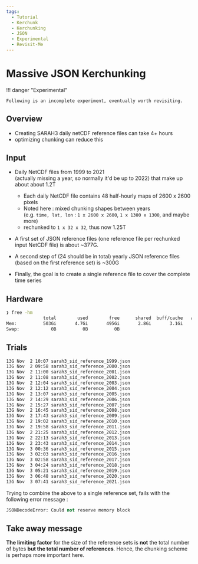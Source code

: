 ```yaml
---
tags:
  - Tutorial
  - Kerchunk
  - Kerchunking
  - JSON
  - Experimental
  - Revisit-Me
---
```


# Massive JSON Kerchunking

!!! danger "Experimental"

    Following is an incomplete experiment, eventually worth revisiting.

## Overview

- Creating SARAH3 daily netCDF reference files can take $4+$ hours
- optimizing chunking can reduce this


## Input

- Daily NetCDF files from 1999 to 2021  
  (actually missing a year, so normally it'd be up to 2022) that make up about about 1.2T
    - Each daily NetCDF file contains 48 half-hourly maps of 2600 x 2600 pixels
    - Noted here : mixed chunking shapes between years  
    (e.g. `time, lat, lon` : `1 x 2600 x 2600`, `1 x 1300 x 1300`, and maybe more)
    - rechunked to `1 x 32 x 32`, thus now 1.25T

- A first set of JSON reference files (one reference file per rechunked input NetCDF file) is about ~377G.

- A second step of (24 should be in total) yearly JSON reference files (based on the first reference set) is ~300G

- Finally, the goal is to create a single reference file to cover the complete time series

## Hardware

``` bash
❯ free -hm
              total        used        free      shared  buff/cache   available
Mem:          503Gi       4.7Gi       495Gi       2.8Gi       3.1Gi       494Gi
Swap:            0B          0B          0B
```

## Trials

``` bash
13G Nov  2 10:07 sarah3_sid_reference_1999.json
13G Nov  2 09:58 sarah3_sid_reference_2000.json
13G Nov  2 11:00 sarah3_sid_reference_2001.json
13G Nov  2 11:08 sarah3_sid_reference_2002.json
13G Nov  2 12:04 sarah3_sid_reference_2003.json
13G Nov  2 12:12 sarah3_sid_reference_2004.json
13G Nov  2 13:07 sarah3_sid_reference_2005.json
13G Nov  2 14:29 sarah3_sid_reference_2006.json
13G Nov  2 15:27 sarah3_sid_reference_2007.json
13G Nov  2 16:45 sarah3_sid_reference_2008.json
13G Nov  2 17:43 sarah3_sid_reference_2009.json
13G Nov  2 19:02 sarah3_sid_reference_2010.json
13G Nov  2 19:58 sarah3_sid_reference_2011.json
13G Nov  2 21:25 sarah3_sid_reference_2012.json
13G Nov  2 22:13 sarah3_sid_reference_2013.json
13G Nov  2 23:43 sarah3_sid_reference_2014.json
13G Nov  3 00:36 sarah3_sid_reference_2015.json
13G Nov  3 02:03 sarah3_sid_reference_2016.json
13G Nov  3 02:58 sarah3_sid_reference_2017.json
13G Nov  3 04:24 sarah3_sid_reference_2018.json
13G Nov  3 05:21 sarah3_sid_reference_2019.json
13G Nov  3 06:48 sarah3_sid_reference_2020.json
13G Nov  3 07:41 sarah3_sid_reference_2021.json
```

Trying to combine the above to a single reference set,
fails with the following error message :

``` python
JSONDecodeError: Could not reserve memory block
```

## Take away message

**The limiting factor**
for the size of the reference sets
is **not** the total number of bytes
**but the total number of references**.
Hence,
the chunking scheme is perhaps more important here.
